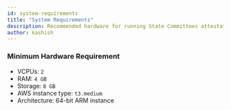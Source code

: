 ```yaml
---
id: system-requirements
title: "System Requirements"
description: Recommended hardware for running State Committees attestation node
author: kashish
---
```


### Minimum Hardware Requirement

- VCPUs: `2`
- RAM: `4 GB`
- Storage: `8 GB`
- AWS instance type: `t3.medium`
- Architecture: 64-bit ARM instance
